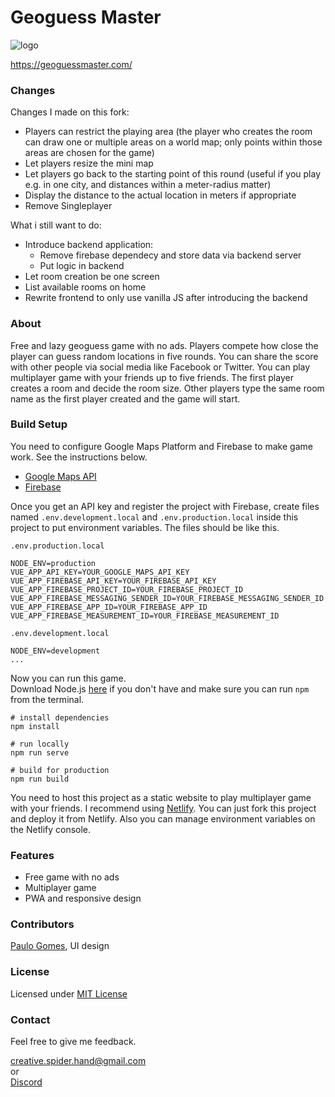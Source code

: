 # Geoguess Master

![logo](../master/public/img/icons/android-icon-192x192.png)

https://geoguessmaster.com/

### Changes
Changes I made on this fork:

* Players can restrict the playing area (the player who creates the room can draw one or multiple areas on a world map; only points within those areas are chosen for the game)
* Let players resize the mini map
* Let players go back to the starting point of this round (useful if you play e.g. in one city, and distances within a meter-radius matter)
* Display the distance to the actual location in meters if appropriate
* Remove Singleplayer

What i still want to do:
* Introduce backend application: 
  * Remove firebase dependecy and store data via backend server
  * Put logic in backend
* Let room creation be one screen
* List available rooms on home
* Rewrite frontend to only use vanilla JS after introducing the backend
  
  

### About
Free and lazy geoguess game with no ads. 
Players compete how close the player can guess random locations in five rounds. 
You can share the score with other people via social media like Facebook or Twitter. 
You can play multiplayer game with your friends up to five friends. 
The first player creates a room and decide the room size. 
Other players type the same room name as the first player created and the game will start. 

### Build Setup
You need to configure Google Maps Platform and Firebase to make game work. 
See the instructions below. 

- [Google Maps API](https://developers.google.com/maps/documentation/javascript/get-api-key#get-the-api-key)  
- [Firebase](https://firebase.google.com/docs/database/web/start)  
 
Once you get an API key and register the project with Firebase, create files named `.env.development.local` and `.env.production.local` inside this project to put environment variables. 
The files should be like this. 

`.env.production.local`
```
NODE_ENV=production
VUE_APP_API_KEY=YOUR_GOOGLE_MAPS_API_KEY
VUE_APP_FIREBASE_API_KEY=YOUR_FIREBASE_API_KEY
VUE_APP_FIREBASE_PROJECT_ID=YOUR_FIREBASE_PROJECT_ID
VUE_APP_FIREBASE_MESSAGING_SENDER_ID=YOUR_FIREBASE_MESSAGING_SENDER_ID
VUE_APP_FIREBASE_APP_ID=YOUR_FIREBASE_APP_ID
VUE_APP_FIREBASE_MEASUREMENT_ID=YOUR_FIREBASE_MEASUREMENT_ID
```

`.env.development.local`
```
NODE_ENV=development
...
```

Now you can run this game.  
Download Node.js [here](https://nodejs.org/en/download/) if you don't have and make sure you can run `npm` from the terminal.

```
# install dependencies
npm install

# run locally
npm run serve

# build for production
npm run build
```

You need to host this project as a static website to play multiplayer game with your friends. I recommend using [Netlify](https://www.netlify.com/). You can just fork this project and deploy it from Netlify. Also you can manage environment variables on the Netlify console.

### Features
- Free game with no ads
- Multiplayer game
- PWA and responsive design

### Contributors
[Paulo Gomes](http://www.pauloxgomes.com/), UI design  

### License
Licensed under [MIT License](https://github.com/spider-hand/Geoguess-Master-Web/blob/master/LICENSE)

### Contact
Feel free to give me feedback.  

creative.spider.hand@gmail.com  
or  
[Discord](https://discord.gg/fPpUzgJ)
